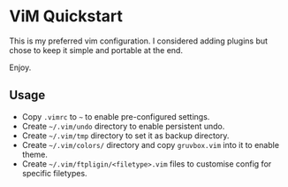 # ViM Quickstart 
This is my preferred vim configuration. I considered adding plugins but chose to keep it simple and portable at the end.

Enjoy.

## Usage
* Copy `.vimrc` to `~` to enable pre-configured settings.
* Create `~/.vim/undo` directory to enable persistent undo. 
* Create `~/.vim/tmp` directory to set it as backup directory. 
* Create `~/.vim/colors/` directory and copy `gruvbox.vim` into it to enable theme.
* Create `~/.vim/ftpligin/<filetype>.vim` files to customise config for specific filetypes.
